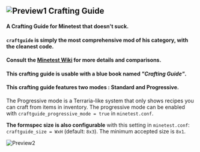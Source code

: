 ## ![Preview1](http://i.imgur.com/fIPNYkb.png) Crafting Guide ##

#### A Crafting Guide for Minetest that doesn't suck. ####

#### `craftguide` is simply the most comprehensive mod of his category, with the cleanest code. ####
#### Consult the [Minetest Wiki](http://wiki.minetest.net/Crafting_guide) for more details and comparisons. ####

#### This crafting guide is usable with a blue book named *"Crafting Guide"*. ####

#### This crafting guide features two modes : Standard and Progressive. ####
The Progressive mode is a Terraria-like system that only shows recipes you can craft from items in inventory.
The progressive mode can be enabled with `craftguide_progressive_mode = true` in `minetest.conf`.

**The formspec size is also configurable** with this setting in `minetest.conf`:
`craftguide_size = WxH` (default: `8x3`). The minimum accepted size is `8x1`.

![Preview2](http://i.imgur.com/xblp1Vs.png)
